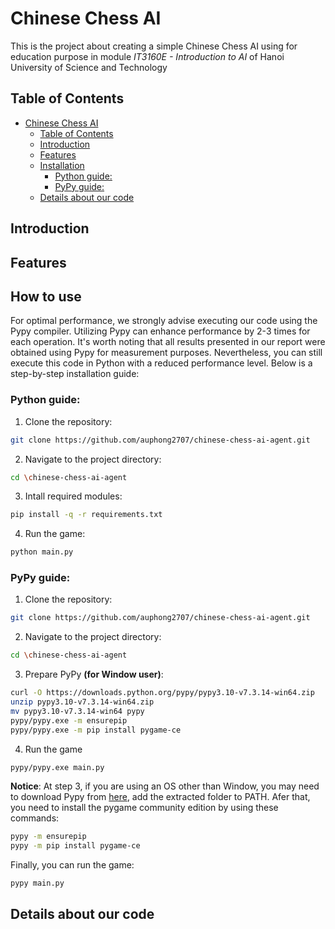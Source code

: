 # Chinese Chess AI

This is the project about creating a simple Chinese Chess AI using for education purpose in module *IT3160E - Introduction to AI* of Hanoi University of Science and Technology

## Table of Contents
- [Chinese Chess AI](#chinese-chess-ai)
  - [Table of Contents](#table-of-contents)
  - [Introduction](#introduction)
  - [Features](#features)
  - [Installation](#installation)
    - [Python guide:](#python-guide)
    - [PyPy guide:](#pypy-guide)
  - [Details about our code](#details-about-our-code)

## Introduction



## Features



## How to use

For optimal performance, we strongly advise executing our code using the Pypy compiler. Utilizing Pypy can enhance performance by 2-3 times for each operation. It's worth noting that all results presented in our report were obtained using Pypy for measurement purposes. Nevertheless, you can still execute this code in Python with a reduced performance level. Below is a step-by-step installation guide:

### Python guide:
1. Clone the repository:
```bash
git clone https://github.com/auphong2707/chinese-chess-ai-agent.git
```
2. Navigate to the project directory:
```bash
cd \chinese-chess-ai-agent
```
3. Intall required modules:
```bash
pip install -q -r requirements.txt
```
4. Run the game:
```bash
python main.py
```
### PyPy guide:
1. Clone the repository:
```bash
git clone https://github.com/auphong2707/chinese-chess-ai-agent.git
```
2. Navigate to the project directory:
```bash
cd \chinese-chess-ai-agent
```
3. Prepare PyPy **(for Window user)**:
```bash
curl -O https://downloads.python.org/pypy/pypy3.10-v7.3.14-win64.zip
unzip pypy3.10-v7.3.14-win64.zip
mv pypy3.10-v7.3.14-win64 pypy
pypy/pypy.exe -m ensurepip
pypy/pypy.exe -m pip install pygame-ce
```
4. Run the game
```bash
pypy/pypy.exe main.py
```
**Notice**: At step 3, if you are using an OS other than Window, you may need to download Pypy from [here](https://www.pypy.org/download.html), add the extracted folder to PATH. Afer that, you need to install the pygame community edition by using these commands:
```bash
pypy -m ensurepip
pypy -m pip install pygame-ce
```
Finally, you can run the game:
```bash
pypy main.py
```

## Details about our code
